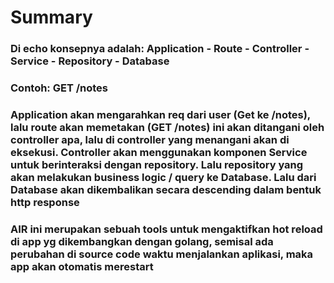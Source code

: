 # Summary

### Di echo konsepnya adalah: Application - Route - Controller - Service - Repository - Database

### Contoh: GET /notes

### Application akan mengarahkan req dari user (Get ke /notes), lalu route akan memetakan (GET /notes) ini akan ditangani oleh controller apa, lalu di controller yang menangani akan di eksekusi. Controller akan menggunakan komponen Service untuk berinteraksi dengan repository. Lalu repository yang akan melakukan business logic / query ke Database. Lalu dari Database akan dikembalikan secara descending dalam bentuk http response

### AIR ini merupakan sebuah tools untuk mengaktifkan hot reload di app yg dikembangkan dengan golang, semisal ada perubahan di source code waktu menjalankan aplikasi, maka app akan otomatis merestart
